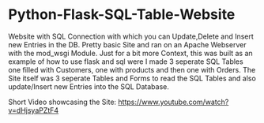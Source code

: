 # Python-Flask-SQL-Table-Website
Website with SQL Connection with which you can Update,Delete and Insert new Entries in the DB. Pretty basic Site and ran on an Apache Webserver with the mod_wsgi Module.
Just for a bit more Context, this was built as an example of how to use flask and sql were I made 3 seperate SQL Tables one filled with Customers, one with products and then one with Orders. The Site itself was 3 seperate Tables and Forms to read the SQL Tables and also update/Insert new Entries into the SQL Database.

Short Video showcasing the Site:
https://www.youtube.com/watch?v=dHjsyaPZtF4
